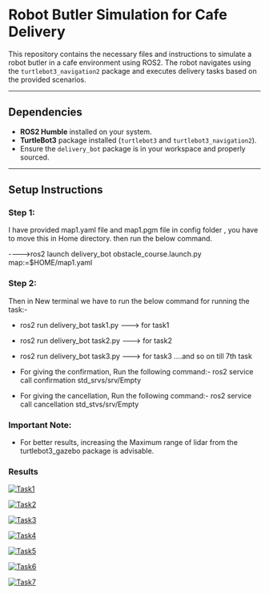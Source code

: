 # Robot Butler Simulation for Cafe Delivery  

This repository contains the necessary files and instructions to simulate a robot butler in a cafe environment using ROS2. The robot navigates using the `turtlebot3_navigation2` package and executes delivery tasks based on the provided scenarios.

---

## Dependencies

- **ROS2 Humble** installed on your system.  
- **TurtleBot3** package installed (`turtlebot3` and `turtlebot3_navigation2`).  
- Ensure the `delivery_bot` package is in your workspace and properly sourced.  

---

## Setup Instructions  

### Step 1:
I have provided map1.yaml file and map1.pgm file in config folder , you have to move this in Home directory. then run the below command.

---->ros2 launch delivery_bot obstacle_course.launch.py map:=$HOME/map1.yaml

### Step 2:
 
 Then in New terminal we have to run the below command for running the task:-
 
 - ros2 run delivery_bot task1.py   ---> for task1 
 - ros2 run delivery_bot task2.py   ---> for task2
 - ros2 run delivery_bot task3.py   ---> for task3 ....and so on till 7th task

- For giving the confirmation, Run the following command:-  ros2 service call confirmation std_srvs/srv/Empty

- For giving the cancellation, Run the following command:- ros2 service call cancellation std_stvs/srv/Empty

### Important Note:

- For better results, increasing the Maximum range of lidar from the turtlebot3_gazebo package is advisable.

### Results 

[![Task1](https://img.youtube.com/vi/VIDEO_ID/0.jpg)](https://youtu.be/DHQkgJsfRQs?si=lCEfzitkars2R9lq)

[![Task2](https://img.youtube.com/vi/VIDEO_ID/0.jpg)](https://youtu.be/csxCIzHAGMA?si=chZpEBGF_Dxm6-1a)

[![Task3](https://img.youtube.com/vi/VIDEO_ID/0.jpg)](https://youtu.be/_I-FeR1ULCE?si=uSxTUY76h-ljf4LD)

[![Task4](https://img.youtube.com/vi/VIDEO_ID/0.jpg)](https://youtu.be/nz8fDAGP9uA)

[![Task5](https://img.youtube.com/vi/VIDEO_ID/0.jpg)](https://youtu.be/Cm6IiLftiRU?si=Zj1xQLNJwJaB43Tw)

[![Task6](https://img.youtube.com/vi/VIDEO_ID/0.jpg)](https://youtu.be/8pmem0Z-eYY)

[![Task7](https://img.youtube.com/vi/VIDEO_ID/0.jpg)](https://youtu.be/-z5vXbp-WlY)





  
